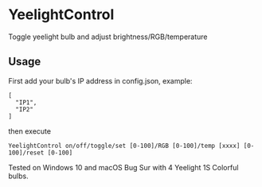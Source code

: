 # YeelightControl
Toggle yeelight bulb and adjust brightness/RGB/temperature

## Usage
First add your bulb's IP address in config.json, example:
```
[
  "IP1",
  "IP2"
]
```

then execute
```
YeelightControl on/off/toggle/set [0-100]/RGB [0-100]/temp [xxxx] [0-100]/reset [0-100]
```
Tested on Windows 10 and macOS Bug Sur with 4 Yeelight 1S Colorful bulbs.

